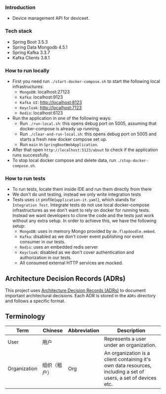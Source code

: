 ### Introduction

- Device management API for deviceet.

### Tech stack

- Spring Boot 3.5.3
- Spring Data Mongodb 4.5.1
- Spring Kafka 3.3.7
- Kafka Clients 3.8.1

### How to run locally

- First you need run `./start-docker-compose.sh` to start the following local infrastructures:
    - `MongoDB`: localhost:27123
    - `Kafka`: localhost:9123
    - `Kafka UI`: [http://localhost:8123](http://localhost:8123)
    - `Keycloak`: [http://localhost:7123](http://localhost:7123)
    - `Redis`: localhost:6123
- Run the application in one of the following ways:
    - Run `./run-local.sh`: this opens debug port on 5005, assuming that docker-compose is already up running.
    - Run `./clear-and-run-local.sh`: this opens debug port on 5005 and starts a fresh new docker compose set up.
    - Run `main` in  `SpringBootWebApplication`.
- After that open `http://localhost:5123/about` to check if the application runs successfully.
- To stop local docker compose and delete data, run `./stop-docker-compose.sh`.

### How to run tests

- To run tests, locate them inside IDE and run them directly from there
- We don't do unit testing, instead we only write integration tests
- Tests uses `it` profile(`application-it.yaml`), which stands for `Integration Test`. Integrate tests do not use local
  docker-compose infrastructures as we don't want to rely on docker for running tests. Instead we want developers to
  clone the code and the tests
  just work without any extra setup. In order to achieve this, we have the following setup:
    - `MongoDB`: uses in memory Mongo provided by `de.flapdoodle.embed`.
    - `Kafka`: disabled as we don't cover event publishing nor event consumer in our tests.
    - `Redis`: uses an embedded redis server
    - `Keycloak`: disabled as we don't cover authentication and authorization in our tests.
    - All consumed external HTTP services are mocked.

## Architecture Decision Records (ADRs)

This project uses [Architecture Decision Records (ADRs)](https://adr.github.io/) to document important architectural
decisions. Each ADR is stored in the `ADRs` directory and follows a specific format.

## Terminology

| Term         | Chinese | Abbreviation | Description                                                                                                     |
|--------------|---------|--------------|-----------------------------------------------------------------------------------------------------------------|
| User         | 用户      |              | Represents a user under an organization.                                                                        |
| Organization | 组织（租户）  | Org          | An organization is a client containing it's own data resources, including a set of users, a set of devices etc. |